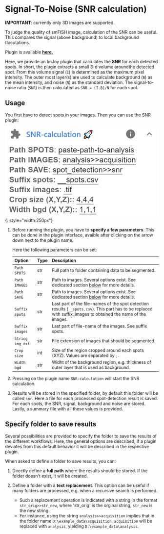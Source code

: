 # Signal-To-Noise (SNR calculation)

__IMPORTANT__: currently only 3D images are supported.

To judge the quality of smFISH image, calculation of the 
SNR can be useful. This compares the signal (above background) to 
local background flucutations.

Plugin is available <a href="https://imjoy.io/#/app?w=fq-main&plugin=fish-quant/fq-imjoy:SNR-calculation@stable&upgrade=1" target="_blank">**here.**</a> 

Here, we provide an ImJoy plugin that calculates the **SNR** for each detected
spots. In short, the plugin extracts a small 3-d volume aroundthe detected spot. 
From this volume signal (`I`) is determined as the maximum pixel intensity. The outer most
layer(s) are used to calculate background (`B`) as the mean intensity,
and noise (`N`) as the standard deviation. The signal-to-noise ratio (`SNR`)
is then calculated as `SNR = (I-B)/N` for each spot.

## Usage

You first have to detect spots in your images. Then you can use the SNR plugin:

![fsnr-plugin-menu.jpg](img/snr-plugin-menu.jpg){: style="width:250px"}

1. Before running the plugin, you have to **specify a few parameters**. This can be done in the plugin interface, 
    avaible after clicking on the arrow down next to the plugin name.

    Here the following parameters can be set:

    Option           | Type |  Description
    ---------------- | ---- |  -----------
    `Path SPOTS`    | str  |   Full path to folder containing data to be segmented.
    `Path IMAGES` | str  |   Path to images. Several options exist. See dedicated section [below](snr.md#specify-folder-to-save-your-data) for more details.
    `Path SAVE` | str  |   Path to images. Several options exist. See dedicated section [below](snr.md#specify-folder-to-save-your-data) for more details.
    `Suffix spots`    | str  |  Last part of the file-names of the spot detection results (`__spots.csv`). This part has to be replaced with suffix_images to obtained the name of the images.
    `Suffix images`    | str  |   Last part of file-name of the images. See suffix spots.
    `String img ext`     | str  |  File extension of images that should be segmented.
    `Crop size`     | int  | Size of the region cropped around each spots (XYZ). Values are separated by `,`.
    `Width bgd`    | str  |  Widht of the background region, e.g. thickness of outer layer that is used as background. 
2. Pressing on the plugin name `SNR-calculation` will start the SNR calculation.
3. Results will be stored in the specified folder, by default this folder will be called `snr`. Here a file for each processed spot-detection result
   is saved. For each spots, the SNR, signal, background and noise are stored. Lastly, a summary file with all these values is provided. 

## Specify folder to save results

Several possibilities are provided to specify the folder to save the results of the different workflows. Here, the general options are described, if
a plugin deviates from this default behavior it will be described in the respective plugin.

When asked to define a folder to save results, you can:

1. Directly define a **full path** where the results should be stored. If the folder doesn't exist, it will be created.
2. Define a folder with a **text replacement**. This option can be useful if many folders are processed, e.g. when a recursive search is performed.

    * Such a replacement operation is indicated with a string in the format  `str_orig>>str_new`,
      where 'str_orig' is the orginal string, `str_new` is the new string.
    * For instance, using the string `analysis>>acquisition` implies that in the folder name
      `D:\example_data\acquisition`,  `acquisition` will be replaced with `analysis`, yielding `D:\example_data\analysis`.